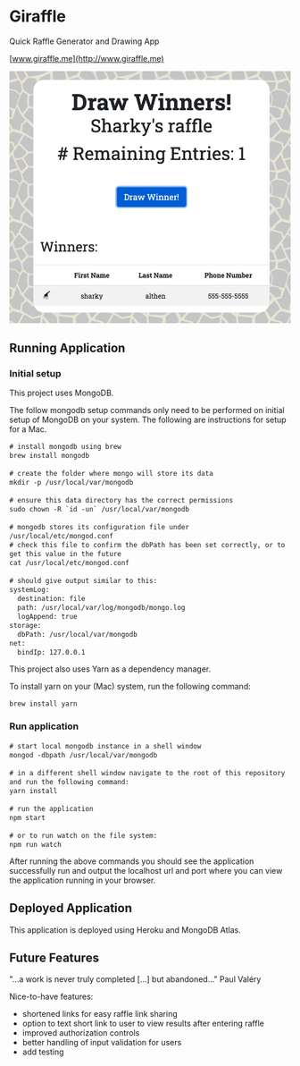 # Giraffle
Quick Raffle Generator and Drawing App

[www.giraffle.me](http://www.giraffle.me)

![website](src/assets/images/website.png)

## Running Application

### Initial setup
This project uses MongoDB. 

The follow mongodb setup commands only need to be performed on initial setup of MongoDB on your system. The following are instructions for setup for a Mac.

```
# install mongodb using brew
brew install mongodb

# create the folder where mongo will store its data
mkdir -p /usr/local/var/mongodb

# ensure this data directory has the correct permissions
sudo chown -R `id -un` /usr/local/var/mongodb

# mongodb stores its configuration file under /usr/local/etc/mongod.conf
# check this file to confirm the dbPath has been set correctly, or to get this value in the future
cat /usr/local/etc/mongod.conf

# should give output similar to this:
systemLog:
  destination: file
  path: /usr/local/var/log/mongodb/mongo.log
  logAppend: true
storage:
  dbPath: /usr/local/var/mongodb
net:
  bindIp: 127.0.0.1
```

This project also uses Yarn as a dependency manager.

To install yarn on your (Mac) system, run the following command:
```
brew install yarn
```

### Run application

```
# start local mongodb instance in a shell window
mongod -dbpath /usr/local/var/mongodb

# in a different shell window navigate to the root of this repository and run the following command:
yarn install

# run the application
npm start

# or to run watch on the file system:
npm run watch
```

After running the above commands you should see the application successfully run and output the localhost url and port where you can view the application running in your browser.

## Deployed Application

This application is deployed using Heroku and MongoDB Atlas.

## Future Features
"...a work is never truly completed [...] but abandoned..." Paul Valéry

Nice-to-have features:
- shortened links for easy raffle link sharing
- option to text short link to user to view results after entering raffle
- improved authorization controls
- better handling of input validation for users
- add testing
